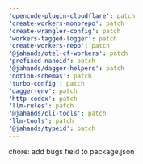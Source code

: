 ```yaml
---
'opencode-plugin-cloudflare': patch
'create-workers-monorepo': patch
'create-wrangler-config': patch
'workers-tagged-logger': patch
'create-workers-repo': patch
'@jahands/otel-cf-workers': patch
'prefixed-nanoid': patch
'@jahands/dagger-helpers': patch
'notion-schemas': patch
'turbo-config': patch
'dagger-env': patch
'http-codex': patch
'llm-rules': patch
'@jahands/cli-tools': patch
'llm-tools': patch
'@jahands/typeid': patch
---
```


chore: add bugs field to package.json
